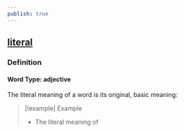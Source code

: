 ```yaml
---
publish: true
---
```


## [literal](https://dictionary.cambridge.org/dictionary/english/literal)

### Definition
#### Word Type: adjective
The literal meaning of a word is its original, basic meaning:

>[!example] Example
> - The literal meaning of 
